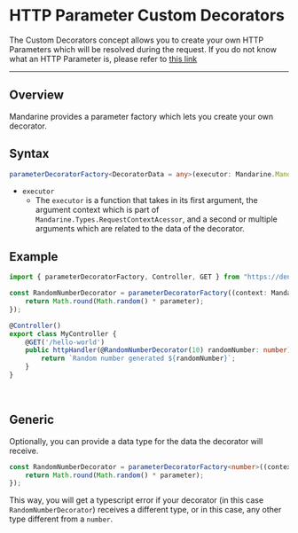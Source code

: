 # HTTP Parameter Custom Decorators
The Custom Decorators concept allows you to create your own HTTP Parameters which will be resolved during the request. If you do not know what an HTTP Parameter is, please refer to [this link](/docs/mandarine/http-handlers)

--------------

## Overview
Mandarine provides a parameter factory which lets you create your own decorator.

## Syntax
```typescript
parameterDecoratorFactory<DecoratorData = any>(executor: Mandarine.MandarineMVC.CustomDecoratorExecutor) => (...data) => (target: any, methodName: string, index: number);
```

- `executor`
    - The `executor` is a function that takes in its first argument, the argument context which is part of `Mandarine.Types.RequestContextAcessor`, and a second or multiple arguments which are related to the data of the decorator.

## Example
```typescript
import { parameterDecoratorFactory, Controller, GET } from "https://deno.land/x/mandarinets@v2.3.2/mod.ts";

const RandomNumberDecorator = parameterDecoratorFactory((context: Mandarine.Types.RequestContextAcessor, ...parameter: Array<any>) => {
    return Math.round(Math.random() * parameter);
});

@Controller()
export class MyController {
    @GET('/hello-world')
    public httpHandler(@RandomNumberDecorator(10) randomNumber: number) {
        return `Random number generated ${randomNumber}`;
    }
}
```

&nbsp;

## Generic
Optionally, you can provide a data type for the data the decorator will receive.
```typescript
const RandomNumberDecorator = parameterDecoratorFactory<number>((context: Mandarine.Types.RequestContextAcessor, ...parameter: Array<any>) => {
    return Math.round(Math.random() * parameter);
});
```
This way, you will get a typescript error if your decorator (in this case `RandomNumberDecorator`) receives a different type, or in this case, any other type different from a `number`.